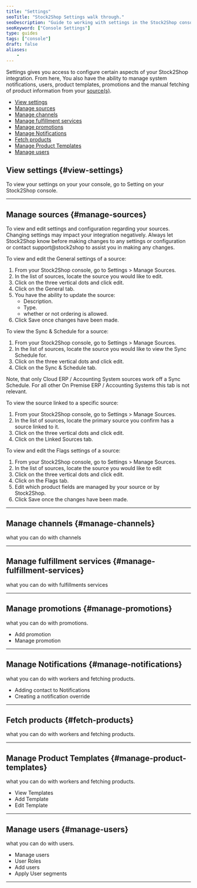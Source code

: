 ```yaml
---
title: "Settings"
seoTitle: "Stock2Shop Settings walk through."
seoDescription: "Guide to working with settings in the Stock2Shop console."
seoKeyword: ["Console Settings"]
type: guides
tags: ["console"]
draft: false
aliases:
    - 
---
```


Settings gives you access to configure certain aspects of your Stock2Shop integration. From here, You also have the ability to manage system notifications, users, product templates, promotions and the manual fetching of product information from your [source(s)](/help/guides/source/ "Understanding the concept of a source in Stock2Shop.").

- [View settings](#view-settings)
- [Manage sources](#manage-sources)
- [Manage channels](#manage-channels)
- [Manage fulfillment services](#manage-fulfillment-services)
- [Manage promotions](#manage-promotions)
- [Manage Notifications](#manage-notifications)
- [Fetch products](#fetch-products)
- [Manage Product Templates](#manage-product-templates)
- [Manage users](#manage-users)

## View settings {#view-settings}
To view your settings on your your console, go to Setting on your Stock2Shop console.

---

## Manage sources {#manage-sources}
To view and edit settings and configuration regarding your sources. Changing settings may impact your integration negatively. 
Always let Stock2Shop know before making changes to any settings or configuration or contact support@stock2shop to assist you in making any changes.

To view and edit the General settings of a source:

1. From your Stock2Shop console, go to Settings > Manage Sources.
2. In the list of sources, locate the source you would like to edit.
3. Click on the three vertical dots and click edit.
4. Click on the General tab.
5. You have the ability to update the source:
    - Description.
    - Type.
    - whether or not ordering is allowed.
6. Click Save once changes have been made.

To view the Sync & Schedule for a source:

1. From your Stock2Shop console, go to Settings > Manage Sources.
2. In the list of sources, locate the source you would like to view the Sync Schedule for.
3. Click on the three vertical dots and click edit.
4. Click on the Sync & Schedule tab.

Note, that only Cloud ERP / Accounting System sources work off a Sync Schedule. For all other On Premise ERP / Accounting Systems this tab is not relevant.

To view the source linked to a specific source:

1. From your Stock2Shop console, go to Settings > Manage Sources.
2. In the list of sources, locate the primary source you confirm has a source linked to it.
3. Click on the three vertical dots and click edit.
4. Click on the Linked Sources tab.

To view and edit the Flags settings of a source:

1. From your Stock2Shop console, go to Settings > Manage Sources.
2. In the list of sources, locate the source you would like to edit
3. Click on the three vertical dots and click edit.
4. Click on the Flags tab.
5. Edit which product fields are managed by your source or by Stock2Shop.
6. Click Save once the changes have been made.

---

## Manage channels {#manage-channels}
what you can do with channels



---

## Manage fulfillment services {#manage-fulfillment-services}
what you can do with fulfillments services



---

## Manage promotions {#manage-promotions}
what you can do with promotions.

- Add promotion
- Manage promotion
   
---

## Manage Notifications {#manage-notifications}
what you can do with workers and fetching products.

- Adding contact to Notifications
- Creating a notification override 
   
---

## Fetch products {#fetch-products}
what you can do with workers and fetching products.
   
---

## Manage Product Templates {#manage-product-templates}
what you can do with workers and fetching products.
   
- View Templates
- Add Template
- Edit Template

---

## Manage users {#manage-users}
what you can do with users.

- Manage users
- User Roles
- Add users
- Apply User segments
   
---




